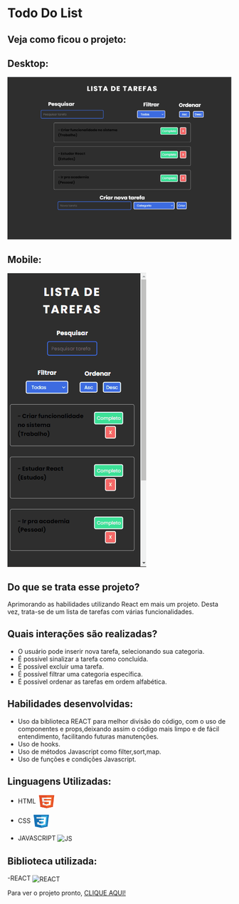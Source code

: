 # Todo Do List

 ## Veja como ficou o projeto:
 
 ## Desktop:
  <img src="./src/images/todo_list_desk.gif" alt="video da aplicação em desktop">
  
  ## Mobile:  
  <img src="./src/images/todo_list_mob.gif" alt="video da aplicação em desktop">
  
   
  ## Do que se trata esse projeto?
Aprimorando as habilidades utilizando React em mais um projeto.
Desta vez, trata-se de um lista de tarefas com várias funcionalidades.

## Quais interações são realizadas?
- O usuário pode inserir nova tarefa, selecionando sua categoria.
- É possível sinalizar a tarefa como concluída.
- É possível excluir uma tarefa.
- É possível filtrar uma categoria específica.
- É possivel ordenar as tarefas em ordem alfabética.

  
## Habilidades desenvolvidas:
- Uso da biblioteca REACT para melhor divisão do código, com o uso de componentes e props,deixando assim o código mais limpo e de fácil entendimento,
 facilitando futuras manutenções.
- Uso de hooks.
- Uso de métodos Javascript como filter,sort,map.
- Uso de funções e condições Javascript.


## Linguagens Utilizadas:
- HTML <img align="center" alt="HTML" height="30" width="40" src="https://raw.githubusercontent.com/devicons/devicon/master/icons/html5/html5-original.svg">

- CSS  <img align="center" alt="CSS" height="30" width="40" src="https://raw.githubusercontent.com/devicons/devicon/master/icons/css3/css3-original.svg">

- JAVASCRIPT  <img align="center" alt="JS" height="30" width="40" src="https://cdn.jsdelivr.net/gh/devicons/devicon/icons/javascript/javascript-original.svg" />

## Biblioteca utilizada:

-REACT <img align="center" alt="REACT" height="40px" src="https://cdn.jsdelivr.net/gh/devicons/devicon/icons/react/react-original-wordmark.svg" >     
          

Para ver o projeto pronto, [CLIQUE AQUI!]()
